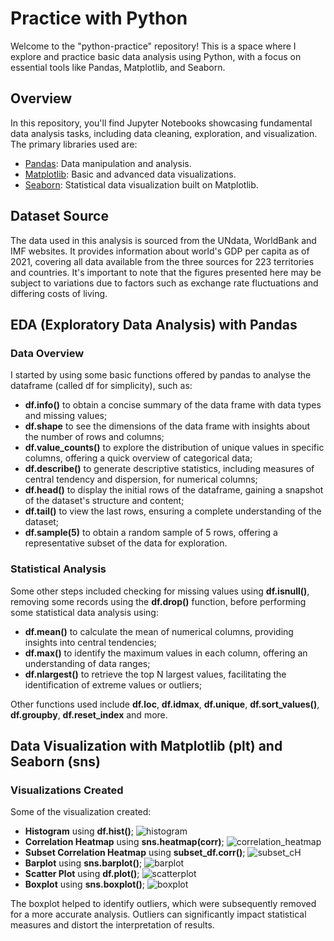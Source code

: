 # Practice with Python

Welcome to the "python-practice" repository! This is a space where I explore and practice basic data analysis using Python, with a focus on essential tools like Pandas, Matplotlib, and Seaborn.

## Overview

In this repository, you'll find Jupyter Notebooks showcasing fundamental data analysis tasks, including data cleaning, exploration, and visualization. The primary libraries used are:

- [Pandas](https://pandas.pydata.org/): Data manipulation and analysis.
- [Matplotlib](https://matplotlib.org/): Basic and advanced data visualizations.
- [Seaborn](https://seaborn.pydata.org/): Statistical data visualization built on Matplotlib.

## Dataset Source

The data used in this analysis is sourced from the UNdata, WorldBank and IMF websites. It provides information about world's GDP per capita as of 2021, covering all data available from the three sources for 223 territories and countries. It's important to note that the figures presented here may be subject to variations due to factors such as exchange rate fluctuations and differing costs of living.

## EDA (Exploratory Data Analysis) with Pandas

### Data Overview
I started by using some basic functions offered by pandas to analyse the dataframe (called df for simplicity), such as:
- **df.info()** to obtain a concise summary of the data frame with data types and missing values;
- **df.shape** to see the dimensions of the data frame with insights about the number of rows and columns;
- **df.value_counts()** to explore the distribution of unique values in specific columns, offering a quick overview of categorical data;
- **df.describe()** to generate descriptive statistics, including measures of central tendency and dispersion, for numerical columns;
- **df.head()** to display the initial rows of the dataframe, gaining a snapshot of the dataset's structure and content;
- **df.tail()** to view the last rows, ensuring a complete understanding of the dataset;
- **df.sample(5)** to obtain a random sample of 5 rows, offering a representative subset of the data for exploration.

### Statistical Analysis
Some other steps included checking for missing values using **df.isnull()**, removing some records using the **df.drop()** function, before performing some statistical data analysis using:
- **df.mean()** to calculate the mean of numerical columns, providing insights into central tendencies;
- **df.max()** to identify the maximum values in each column, offering an understanding of data ranges;
- **df.nlargest()** to retrieve the top N largest values, facilitating the identification of extreme values or outliers;

Other functions used include **df.loc**, **df.idmax**, **df.unique**, **df.sort_values()**, **df.groupby**, **df.reset_index** and more.

## Data Visualization with Matplotlib (plt) and Seaborn (sns)

### Visualizations Created
Some of the visualization created:

- **Histogram** using **df.hist()**;
![histogram](https://github.com/giacomo-carta/python-practice/assets/153180003/1e409f7b-5982-4e89-acbe-1b2745d68f6c)
- **Correlation Heatmap** using **sns.heatmap(corr)**;
![correlation_heatmap](https://github.com/giacomo-carta/python-practice/assets/153180003/c388abac-8fcf-4fda-b55a-9ff0f95a22d9)
- **Subset Correlation Heatmap** using **subset_df.corr()**;
![subset_cH](https://github.com/giacomo-carta/python-practice/assets/153180003/4f2f2f3c-36c4-4330-89c0-4f515a368a67)
- **Barplot** using **sns.barplot()**;
![barplot](https://github.com/giacomo-carta/python-practice/assets/153180003/d0710e63-6c45-440d-bbbb-ca114c520503)
- **Scatter Plot** using **df.plot()**;
![scatterplot](https://github.com/giacomo-carta/python-practice/assets/153180003/65d5acab-023c-42b3-a811-cb5b57f20a41)
- **Boxplot** using **sns.boxplot()**;
![boxplot](https://github.com/giacomo-carta/python-practice/assets/153180003/b5b65918-3106-4733-a995-05ffcd118f6c)

The boxplot helped to identify outliers, which were subsequently removed for a more accurate analysis. Outliers can significantly impact statistical measures and distort the interpretation of results.



